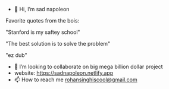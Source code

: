 - 👋 Hi, I’m sad napoleon

Favorite quotes from the bois:

"Stanford is my saftey school"

"The best solution is to solve the problem"

"ez dub"

- 💞️ I’m looking to collaborate on big mega billion dollar project
- website: https://sadnapoleon.netlify.app 
- 📫 How to reach me rohansinghiscool@gmail.com

<!---
rohansingh20/rohansingh20 is a ✨ special ✨ repository because its `README.md` (this file) appears on your GitHub profile.
You can click the Preview link to take a look at your changes.
--->

